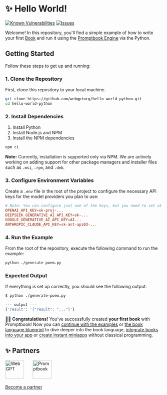 # ✨ Hello World!

<!--Badges-->
<!--⚠️WARNING: This section was generated by https://github.com/hejny/batch-project-editor/blob/main/src/workflows/800-badges/badges.ts so every manual change will be overwritten.-->


[![Known Vulnerabilities](https://snyk.io/test/github/webgptorg/hello-world-python/badge.svg)](https://snyk.io/test/github/webgptorg/hello-world-python)
[![Issues](https://img.shields.io/github/issues/webgptorg/hello-world-python.svg?style=flat)](https://github.com/webgptorg/hello-world-python/issues)
<!--[![License of Hello World!](https://img.shields.io/github/license/webgptorg/hello-world-python.svg?style=flat)](https://github.com/webgptorg/hello-world-python/blob/main/LICENSE)-->
<!--[![Socket](https://socket.dev/api/badge/npm/package/undefined)](https://socket.dev/npm/package/undefined)-->

<!--/Badges-->

Welcome! In this repository, you'll find a simple example of how to write your first [Book](https://github.com/webgptorg/book) and run it using the [Promptbook Engine](https://github.com/webgptorg/promptbook) via the Python.

## Getting Started

Follow these steps to get up and running:

### 1. Clone the Repository
First, clone this repository to your local machine.

```bash
git clone https://github.com/webgptorg/hello-world-python.git
cd hello-world-python
```

### 2. Install Dependencies


1) Install Python
2) Install Node.js and NPM
3) Install the NPM dependencies

```bash
npm ci
```

**Note:** Currently, installation is supported only via NPM. We are actively working on adding support for other package managers and installer files such as `.msi`, `.rpm`, and `.deb`.

### 3. Configure Environment Variables
Create a `.env` file in the root of the project to configure the necessary API keys for the model providers you plan to use:

```conf
# Note: You can configure just one of the keys, but you need to set at least one.
OPENAI_API_KEY=sk-proj-...
DEEPSEEK_GENERATIVE_AI_API_KEY=sk-...
GOOGLE_GENERATIVE_AI_API_KEY=AI...
ANTHROPIC_CLAUDE_API_KEY=sk-ant-api03-...

```

### 4. Run the Example
From the root of the repository, execute the following command to run the example:

```bash
python ./generate-poem.py
```

### Expected Output
If everything is set up correctly, you should see the following output:

```bash
$ python ./generate-poem.py

--- output ---
{'result': '{"result": "..."}'}
```

🚀✨ **Congratulations!** You've successfully created **your first book** with Promptbook! Now you can [continue with the examples](/books/) or [the book language blueprint](https://github.com/webgptorg/book) to dive deeper into the book language, [integrate books into your app]() or [create instant miniapps](#!!!!!!) without classical programming.



<!--Partners-->
<!--⚠️WARNING: This section was generated by https://github.com/hejny/batch-project-editor/blob/main/src/workflows/820-partners/partners.ts so every manual change will be overwritten.-->

## ✨ Partners


<a href="https://webgpt.cz/?partner=ph&utm_medium=referral&utm_source=github-readme&utm_campaign=partner-ph" title="WebGPT"><img src="https://webgpt.cz/_next/static/media/webgpt-black.8d958d25.png#gh-light-mode-only" alt="WebGPT" height="60"/></a>
&nbsp;&nbsp;&nbsp;&nbsp;&nbsp;
<a href="https://github.com/webgptorg/promptbook" title="Promptbook"><img src="https://raw.githubusercontent.com/webgptorg/promptbook/main/other/design/logo.png#gh-light-mode-only" alt="Promptbook" height="60"/></a>


[Become a partner](https://www.pavolhejny.com/contact/)

<!--/Partners-->